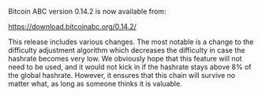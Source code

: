Bitcoin ABC version 0.14.2 is now available from:

  <https://download.bitcoinabc.org/0.14.2/>

This release includes various changes. The most notable is a change to the difficulty adjustment algorithm which decreases the difficulty in case the hashrate becomes very low. We obviously hope that this feature will not need to be used, and it would not kick in if the hashrate stays above 8% of the global hashrate. However, it ensures that this chain will survive no matter what, as long as someone thinks it is valuable.

